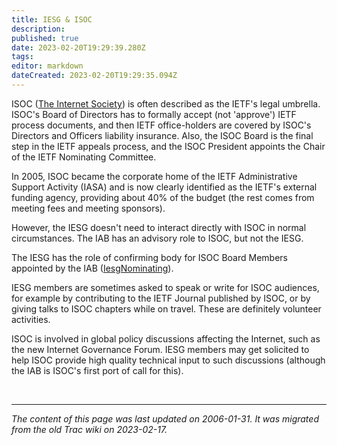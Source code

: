 ```yaml
---
title: IESG & ISOC
description: 
published: true
date: 2023-02-20T19:29:39.280Z
tags: 
editor: markdown
dateCreated: 2023-02-20T19:29:35.094Z
---
```


 ISOC ([The Internet Society](http://www.isoc.org/)) is often described as the IETF's legal umbrella. ISOC's Board of Directors has to formally accept (not 'approve') IETF process documents, and then IETF office-holders are covered by ISOC's Directors and Officers liability insurance. Also, the ISOC Board is the final step in the IETF appeals process, and the ISOC President appoints the Chair of the IETF Nominating Committee.

In 2005, ISOC became the corporate home of the IETF Administrative Support Activity (IASA) and is now clearly identified as the IETF's external funding agency, providing about 40% of the budget (the rest comes from meeting fees and meeting sponsors).

However, the IESG doesn't need to interact directly with ISOC in normal circumstances. The IAB has an advisory role to ISOC, but not the IESG.

The IESG has the role of confirming body for ISOC Board Members appointed by the IAB ([IesgNominating](/group/iesg/IESGNominating)).

IESG members are sometimes asked to speak or write for ISOC audiences, for example by contributing to the IETF Journal published by ISOC, or by giving talks to ISOC chapters while on travel. These are definitely volunteer activities.

ISOC is involved in global policy discussions affecting the Internet, such as the new Internet Governance Forum. IESG members may get solicited to help ISOC provide high quality technical input to such discussions (although the IAB is ISOC's first port of call for this).

&nbsp;
&nbsp;
&nbsp;

---

*The content of this page was last updated on 2006-01-31. It was migrated from the old Trac wiki on 2023-02-17.*